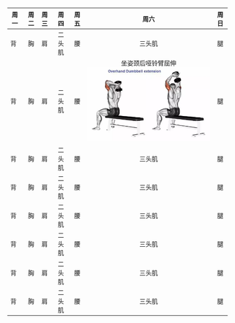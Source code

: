 | 周一        | 周二    |  周三  |  周四  |  周五  |  周六  |  周日  |
| --------   | -----:   | :----: | :----: | :----: | :----: | :----: |
| 背        | 胸     |   肩    |   二头肌    |   腰    |   三头肌    |   腿    |
| 背        | 胸     |   肩    |   二头肌    |   腰    |   坐姿颈后哑铃臂屈伸 ![坐姿颈后哑铃臂屈伸](坐姿颈后哑铃臂屈伸.jpeg)   |   腿    |
| 背        | 胸     |   肩    |   二头肌    |   腰    |   三头肌    |   腿    |
| 背        | 胸     |   肩    |   二头肌    |   腰    |   三头肌    |   腿    |
| 背        | 胸     |   肩    |   二头肌    |   腰    |   三头肌    |   腿    |
| 背        | 胸     |   肩    |   二头肌    |   腰    |   三头肌    |   腿    |
| 背        | 胸     |   肩    |   二头肌    |   腰    |   三头肌    |   腿    |
| 背        | 胸     |   肩    |   二头肌    |   腰    |   三头肌    |   腿    |
